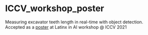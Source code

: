 # ICCV_workshop_poster
Measuring excavator teeth length in real-time with object detection. Accepted as a [poster](https://www.latinxinai.org/iccv-2021-about?srsltid=AfmBOoqUzGk6JfBLOpw_aN4uAyFeL0qZx37PpS_j_zBN0jDOhvcL2-N3) at Latinx in AI workshop @ ICCV 2021
